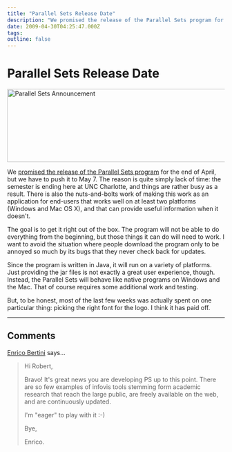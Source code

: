 ```yaml
---
title: "Parallel Sets Release Date"
description: "We promised the release of the Parallel Sets program for the end of April, but we have to push it to May 7. The reason is quite simply lack of time: the semester is ending here at UNC Charlotte, and things are rather busy as a result. There is also the nuts-and-bolts work of making this work as an application for end-users that works well on at least two platforms (Windows and Mac OS X), and that can provide useful information when it doesn't."
date: 2009-04-30T04:25:47.000Z
tags: 
outline: false
---
```


# Parallel Sets Release Date

<a href="http://eagereyes.org/blog/2009/parallel-sets-release-date.html"><img src="http://eagereyes.org/media/2009/parsets-announce.png" border="0" alt="Parallel Sets Announcement" width="560" height="169" /></a>

We <a href="http://eagereyes.org/blog/2009/a-spike-of-interest-in-parallel-sets.html">promised the release of the Parallel Sets program</a> for the end of April, but we have to push it to May 7. The reason is quite simply lack of time: the semester is ending here at UNC Charlotte, and things are rather busy as a result. There is also the nuts-and-bolts work of making this work as an application for end-users that works well on at least two platforms (Windows and Mac OS X), and that can provide useful information when it doesn't.

The goal is to get it right out of the box. The program will not be able to do everything from the beginning, but those things it can do will need to work. I want to avoid the situation where people download the program only to be annoyed so much by its bugs that they never check back for updates.

Since the program is written in Java, it will run on a variety of platforms. Just providing the jar files is not exactly a great user experience, though. Instead, the Parallel Sets will behave like native programs on Windows and the Mac. That of course requires some additional work and testing.

But, to be honest, most of the last few weeks was actually spent on one particular thing: picking the right font for the logo. I think it has paid off.


---
## Comments

<a href="http://diuf.unifr.ch/people/bertinie/visuale/" rel="nofollow noopener" target="_blank">Enrico Bertini</a> says…
>	<p>Hi Robert,</p>
>	<p>Bravo! It's great news you are developing PS up to this point. There are so few examples of infovis tools stemming form academic research that reach the large public, are freely available on the web, and are continuously updated.</p>
>	<p>I'm "eager" to play with it :-)</p>
>	<p>Bye,</p>
>	<p>Enrico.</p>



